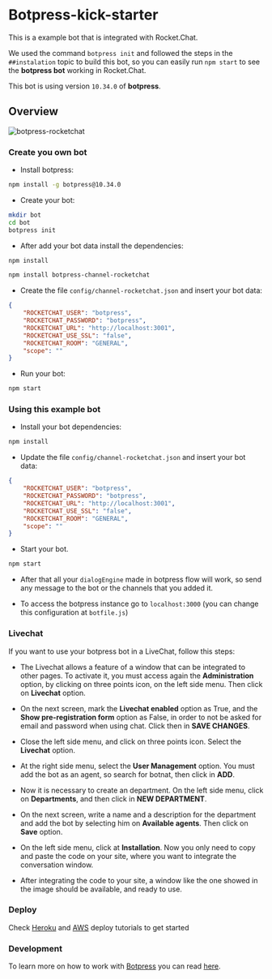 # Botpress-kick-starter

This is a example bot that is integrated with Rocket.Chat.

We used the command `botpress init` and followed the steps in the `##instalation`
topic to build this bot, so you can easily run `npm start` to see the 
**botpress bot** working in Rocket.Chat.

This bot is using version `10.34.0` of **botpress**.

## Overview

![botpress-rocketchat](https://github.com/RocketChat/botpress-channel-rocketchat/wiki/images/botpress.gif)

### Create you own bot

* Install botpress:

```sh
npm install -g botpress@10.34.0
```

* Create your bot:

```sh
mkdir bot
cd bot
botpress init
```

* After add your bot data install the dependencies:

```sh
npm install

npm install botpress-channel-rocketchat
```

* Create the file `config/channel-rocketchat.json` and insert your bot data:

```json
{
    "ROCKETCHAT_USER": "botpress",
    "ROCKETCHAT_PASSWORD": "botpress",
    "ROCKETCHAT_URL": "http://localhost:3001",
    "ROCKETCHAT_USE_SSL": "false",
    "ROCKETCHAT_ROOM": "GENERAL",
    "scope": ""
}
```

* Run your bot:

```sh
npm start
```

### Using this example bot 

* Install your bot dependencies:

```sh
npm install
```

* Update the file `config/channel-rocketchat.json` and insert your bot data:

```json
{
    "ROCKETCHAT_USER": "botpress",
    "ROCKETCHAT_PASSWORD": "botpress",
    "ROCKETCHAT_URL": "http://localhost:3001",
    "ROCKETCHAT_USE_SSL": "false",
    "ROCKETCHAT_ROOM": "GENERAL",
    "scope": ""
}
```

* Start your bot.

```sh
npm start
```

* After that all your `dialogEngine` made in botpress flow will work, so send any
message to the bot or the channels that you added it.

* To access the botpress instance go to `localhost:3000` (you can change this configuration at `botfile.js`)

### Livechat

If you want to use your botpress bot in a LiveChat, follow this steps:

* The Livechat allows a feature of a window that can be integrated to other pages. To activate it, you must access again the **Administration** option, by clicking on three points icon, on the left side menu. Then click on **Livechat** option.

* On the next screen, mark the **Livechat enabled** option as True, and the **Show pre-registration form** option as False, in order to not be asked for email and password when using chat. Click then in **SAVE CHANGES**.

* Close the left side menu, and click on three points icon. Select the **Livechat** option.

* At the right side menu, select the **User Management** option. You must add the bot as an agent, so search for botnat, then click in **ADD**.

* Now it is necessary to create an department. On the left side menu, click on **Departments**, and then click in **NEW DEPARTMENT**.

* On the next screen, write a name and a description for the department and add the bot by selecting him on **Available agents**. Then click on **Save** option.

* On the left side menu, click at **Installation**. Now you only need to copy and paste the code on your site, where you want to integrate the conversation window.

* After integrating the code to your site, a window like the one showed in the image should be available, and ready to use.

### Deploy

Check [Heroku](https://botpress.io/docs/deploy/heroku/) and [AWS](https://botpress.io/docs/deploy/aws/) deploy tutorials to get started

### Development

To learn more on how to work with [Botpress](https://botpress.io/) you can read [here](https://botpress.io/docs/getting_started/).
